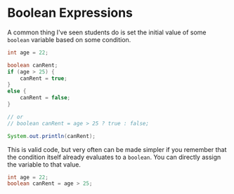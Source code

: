 # Boolean Expressions

A common thing I've seen students do is set the initial value of some
`boolean` variable based on some condition.

```java
int age = 22;

boolean canRent;
if (age > 25) {
    canRent = true;
}
else {
    canRent = false;
}

// or
// boolean canRent = age > 25 ? true : false;

System.out.println(canRent);
```

This is valid code, but very often can be made simpler if you remember that the condition
itself already evaluates to a `boolean`. You can directly assign the variable to that value.

```java
int age = 22;
boolean canRent = age > 25;
```

